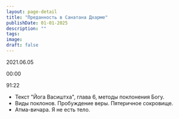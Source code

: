 ```yaml
---
layout: page-detail
title: "Преданность в Санатана Дхарме"
publishDate: 01-01-2025
description: ""
tags:
image:
draft: false
---
```


2021.06.05

00:00 

91:22 

* Текст "Йога Васиштха", глава 6, методы поклонения Богу.
* Виды поклонов. Пробуждение веры. Пятеричное сокровище.
* Атма-вичара. Я не есть тело.

  
